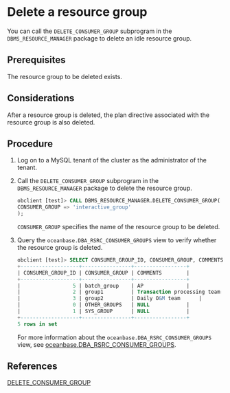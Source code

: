 # Delete a resource group

You can call the `DELETE_CONSUMER_GROUP` subprogram in the `DBMS_RESOURCE_MANAGER` package to delete an idle resource group.

## Prerequisites

The resource group to be deleted exists.

## Considerations

After a resource group is deleted, the plan directive associated with the resource group is also deleted.

## Procedure

1. Log on to a MySQL tenant of the cluster as the administrator of the tenant.

2. Call the `DELETE_CONSUMER_GROUP` subprogram in the `DBMS_RESOURCE_MANAGER` package to delete the resource group.

   ```sql
   obclient [test]> CALL DBMS_RESOURCE_MANAGER.DELETE_CONSUMER_GROUP(
   CONSUMER_GROUP => 'interactive_group'
   );
   ```

   `CONSUMER_GROUP` specifies the name of the resource group to be deleted.

3. Query the `oceanbase.DBA_RSRC_CONSUMER_GROUPS` view to verify whether the resource group is deleted.

   ```sql
   obclient [test]> SELECT CONSUMER_GROUP_ID, CONSUMER_GROUP, COMMENTS FROM oceanbase.DBA_RSRC_CONSUMER_GROUPS;
   +-------------------+----------------+-----------------+
   | CONSUMER_GROUP_ID | CONSUMER_GROUP | COMMENTS        |
   +-------------------+----------------+-----------------+
   |                 5 | batch_group    | AP              |
   |                 2 | group1         | Transaction processing team      |
   |                 3 | group2         | Daily O&M team      |
   |                 0 | OTHER_GROUPS   | NULL            |
   |                 1 | SYS_GROUP      | NULL            |
   +-------------------+----------------+-----------------+
   5 rows in set
   ```

   For more information about the `oceanbase.DBA_RSRC_CONSUMER_GROUPS` view, see [oceanbase.DBA_RSRC_CONSUMER_GROUPS](../../../../../7.reference/5.system-reference/4.system-overview-of-mysql-mode/2.dictionary-view-of-mysql-mode/208.oceanbase-dba_rsrc_consumer_groups.md).

## References

[DELETE_CONSUMER_GROUP](../../../../../7.reference/4.development-reference/3.pl-reference/2.pl-mysql/10.pl-system-package-mysql/133.dbms-resource-manager-mysql/5.delete-consume-group-mysql.md)
